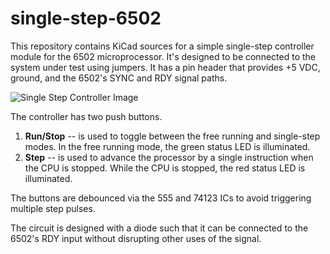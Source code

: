 single-step-6502
================

This repository contains KiCad sources for a simple single-step controller
module for the 6502 microprocessor. It's designed to be connected to the
system under test using jumpers. It has a pin header that provides +5 VDC,
ground, and the 6502's SYNC and RDY signal paths.

![Single Step Controller Image](single-step-6502.png)

The controller has two push buttons.

1. **Run/Stop** -- is used to toggle between the free running and 
   single-step modes. In the free running mode, the green status LED is 
   illuminated.
2. **Step** -- is used to advance the processor by a single instruction when
   the CPU is stopped. While the CPU is stopped, the red status LED is 
   illuminated.

The buttons are debounced via the 555 and 74123 ICs to avoid triggering
multiple step pulses.

The circuit is designed with a diode such that it can be connected to the 
6502's RDY input without disrupting other uses of the signal.
